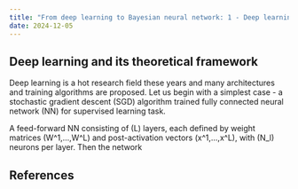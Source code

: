 ```yaml
---
title: "From deep learning to Bayesian neural network: 1 - Deep learning and its theoretical framework"
date: 2024-12-05
---
```


## Deep learning and its theoretical framework
Deep learning is a hot research field these years and many architectures and training algorithms are proposed. Let us begin with a simplest case - a stochastic gradient descent (SGD) algorithm trained fully connected neural network (NN) for supervised learning task. 

A feed-forward NN consisting of \(L\) layers, each defined by weight matrices \(W^1,...,W^L\) and post-activation vectors \(x^1,...,x^L\), with \(N_l\) neurons per layer. Then the network 

## References